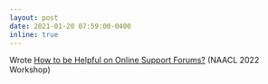 ```yaml
---
layout: post
date: 2021-01-20 07:59:00-0400
inline: true
---
```


 Wrote [How to be Helpful on Online Support Forums?](https://aclanthology.org/2022.wnu-1.3/) (NAACL 2022 Workshop)
